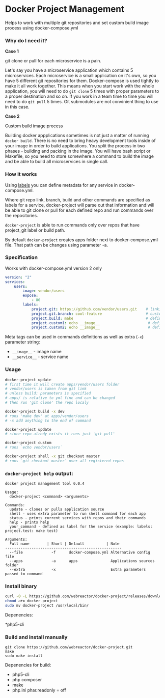 Docker Project Management
=============

Helps to work with multiple git repositories and set custom build image process using docker-compose.yml


### Why do I need it?

**Case 1**

git clone or pull for each microservice is a pain.

Let's say you have a microservice application which contains 5 microservices.
Each microservice is a small application on it's own, so you have 5 different git repositories for them.
Docker-compose is used tightly to make it all work together.
This means when you start work with the whole application, you will need to do `git clone` 5 times with proper parameters to a proper destination and so on. If you work in a team time to time you will need to do `git pull` 5 times. Git submodules are not convinient thing to use in this case.

**Case 2**

Custom build image process

Building docker appplications sometimes is not just a matter of running `docker build`. There is no need to bring heavy development tools inside of your image in order to build applications. You split the process in two phases - building and packing in the image. You will have bash script or Makefile, so you need to store somewhere a command to build the image and be able to build all microservices in single call.


### How it works

Using [labels](https://docs.docker.com/v1.8/compose/yml/#labels) you can define metadata for any service in docker-compose.yml.

Where git repo link, branch, build and other commands are specified as labels for a service, docker-project will parse out that information and will be able to git clone or pull for each defined repo and run commands over the repositories.

`docker-project` is able to run commands only over repos that have project_git label or build path.


By default `docker-project` creates apps folder next to docker-compose.yml file. That path can be changes using parameter -a.



### Specification

Works with docker-compose.yml version 2 only

```yml
version: "2"
services:
    users:
        image: vendor/users
        expose:
            - 80
        labels:
            project.git: https://github.com/vendor/users.git    # linking git repo
            project.git.branch: cool-feature                    # custom branch, default is master
            project.build: make                                 # defining build command
            project.custom1: echo __image__                      # defining custom1 command
            project.custom2: echo __image__                      # defining custom2 command
```

Meta tags can be used in commands definitions as well as extra (`-x`) parameter string:
* `__image__`   - image name
* `__service__` - service name

### Usage

```bash
docker-project update
# first time it will create apps/vendor/users folder
# vendor/users is taken from git link
# unless build: parameters is specified
# apps/ is relative to yml fine and can be changed
# then run 'git clone' the repo localy

docker-project build -x dev
# runs 'make dev' at apps/vendor/users
# -x add anything to the end of command

docker-project update
# since repo alredy exists it runs just 'git pull'

docker-project custom
# runs `echo vendor/users`

docker-project shell -x git checkout master
# runs `git checkout master` over all registered repos

```


### `docker-project help` output:

```
docker project management tool 0.0.4

Usage:
  docker-project <command> <arguments>

Commands:
  update - clones or pulls application source
  shell - uses extra parameter to run shell command for each app
  status - prints current services with repos and their commands
  help - prints help
  your_command - defined as label for the service (example: labels: project.test: make test)

Arguments:
  Full name        | Short | Default          | Note
-----------------------------------------------------
  --file             -f      docker-compose.yml Alternative config file
  --apps             -a      apps               Applications sources folder
  --extra            -x                         Extra parameters passed to command
```

### Install binary

```bash
curl -O -L https://github.com/webreactor/docker-project/releases/download/0.0.4/docker-project
chmod a+x docker-project
sudo mv docker-project /usr/local/bin/
```

Depenencies:

*php5-cli

### Build and install manually

```
git clone https://github.com/webreactor/docker-project.git
make
sudo make install
```

Depenencies for build:

* php5-cli
* php composer
* make
* php.ini phar.readonly = off
